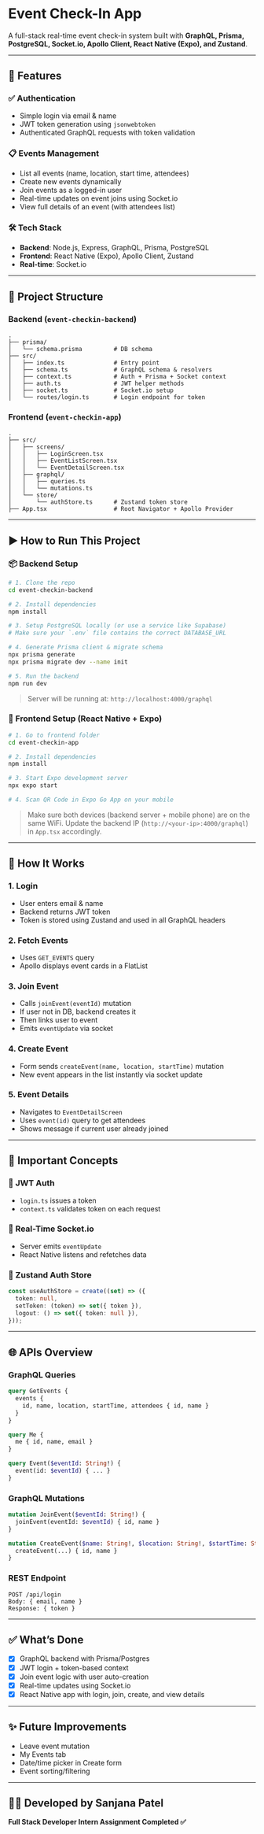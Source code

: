 # Event Check-In App

A full-stack real-time event check-in system built with **GraphQL, Prisma, PostgreSQL, Socket.io, Apollo Client, React Native (Expo), and Zustand**.

---

## 🚀 Features

### ✅ Authentication

* Simple login via email & name
* JWT token generation using `jsonwebtoken`
* Authenticated GraphQL requests with token validation

### 📋 Events Management

* List all events (name, location, start time, attendees)
* Create new events dynamically
* Join events as a logged-in user
* Real-time updates on event joins using Socket.io
* View full details of an event (with attendees list)

### 🛠 Tech Stack

* **Backend**: Node.js, Express, GraphQL, Prisma, PostgreSQL
* **Frontend**: React Native (Expo), Apollo Client, Zustand
* **Real-time**: Socket.io

---

## 📁 Project Structure

### Backend (`event-checkin-backend`)

```
.
├── prisma/
│   └── schema.prisma         # DB schema
├── src/
│   ├── index.ts              # Entry point
│   ├── schema.ts             # GraphQL schema & resolvers
│   ├── context.ts            # Auth + Prisma + Socket context
│   ├── auth.ts               # JWT helper methods
│   ├── socket.ts             # Socket.io setup
│   └── routes/login.ts       # Login endpoint for token
```

### Frontend (`event-checkin-app`)

```
.
├── src/
│   ├── screens/
│   │   ├── LoginScreen.tsx
│   │   ├── EventListScreen.tsx
│   │   └── EventDetailScreen.tsx
│   ├── graphql/
│   │   ├── queries.ts
│   │   └── mutations.ts
│   └── store/
│       └── authStore.ts      # Zustand token store
├── App.tsx                   # Root Navigator + Apollo Provider
```

---

## ▶️ How to Run This Project

### 📦 Backend Setup

```bash
# 1. Clone the repo
cd event-checkin-backend

# 2. Install dependencies
npm install

# 3. Setup PostgreSQL locally (or use a service like Supabase)
# Make sure your `.env` file contains the correct DATABASE_URL

# 4. Generate Prisma client & migrate schema
npx prisma generate
npx prisma migrate dev --name init

# 5. Run the backend
npm run dev
```

> Server will be running at: `http://localhost:4000/graphql`

### 📱 Frontend Setup (React Native + Expo)

```bash
# 1. Go to frontend folder
cd event-checkin-app

# 2. Install dependencies
npm install

# 3. Start Expo development server
npx expo start

# 4. Scan QR Code in Expo Go App on your mobile
```

> Make sure both devices (backend server + mobile phone) are on the same WiFi.
> Update the backend IP (`http://<your-ip>:4000/graphql`) in `App.tsx` accordingly.

---

## 🧪 How It Works

### 1. Login

* User enters email & name
* Backend returns JWT token
* Token is stored using Zustand and used in all GraphQL headers

### 2. Fetch Events

* Uses `GET_EVENTS` query
* Apollo displays event cards in a FlatList

### 3. Join Event

* Calls `joinEvent(eventId)` mutation
* If user not in DB, backend creates it
* Then links user to event
* Emits `eventUpdate` via socket

### 4. Create Event

* Form sends `createEvent(name, location, startTime)` mutation
* New event appears in the list instantly via socket update

### 5. Event Details

* Navigates to `EventDetailScreen`
* Uses `event(id)` query to get attendees
* Shows message if current user already joined

---

## 🧠 Important Concepts

### 🔐 JWT Auth

* `login.ts` issues a token
* `context.ts` validates token on each request

### 🧵 Real-Time Socket.io

* Server emits `eventUpdate`
* React Native listens and refetches data

### 💾 Zustand Auth Store

```ts
const useAuthStore = create((set) => ({
  token: null,
  setToken: (token) => set({ token }),
  logout: () => set({ token: null }),
}));
```

---

## 🌐 APIs Overview

### GraphQL Queries

```graphql
query GetEvents {
  events {
    id, name, location, startTime, attendees { id, name }
  }
}

query Me {
  me { id, name, email }
}

query Event($eventId: String!) {
  event(id: $eventId) { ... }
}
```

### GraphQL Mutations

```graphql
mutation JoinEvent($eventId: String!) {
  joinEvent(eventId: $eventId) { id, name }
}

mutation CreateEvent($name: String!, $location: String!, $startTime: String!) {
  createEvent(...) { id, name }
}
```

### REST Endpoint

```
POST /api/login
Body: { email, name }
Response: { token }
```

---

## ✅ What’s Done

* [x] GraphQL backend with Prisma/Postgres
* [x] JWT login + token-based context
* [x] Join event logic with user auto-creation
* [x] Real-time updates using Socket.io
* [x] React Native app with login, join, create, and view details

---

## ✨ Future Improvements

* Leave event mutation
* My Events tab
* Date/time picker in Create form
* Event sorting/filtering

---

## 🧑‍💻 Developed by Sanjana Patel

**Full Stack Developer Intern Assignment Completed ✅**
